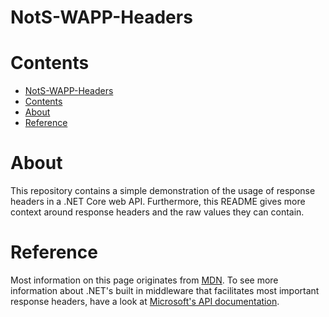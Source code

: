 # NotS-WAPP-Headers
# Contents
- [NotS-WAPP-Headers](#nots-wapp-headers)
- [Contents](#contents)
- [About](#about)
- [Reference](#reference)

# About

This repository contains a simple demonstration of the usage of response headers in a .NET Core web API. Furthermore, this README gives more context around response headers and the raw values they can contain.

# Reference

Most information on this page originates from [MDN](https://developer.mozilla.org/en-US/docs/Web/HTTP/Headers). To see more information about .NET's built in middleware that facilitates most important response headers, have a look at [Microsoft's API documentation](https://docs.microsoft.com/en-us/dotnet/api/?view=net-5.0).


